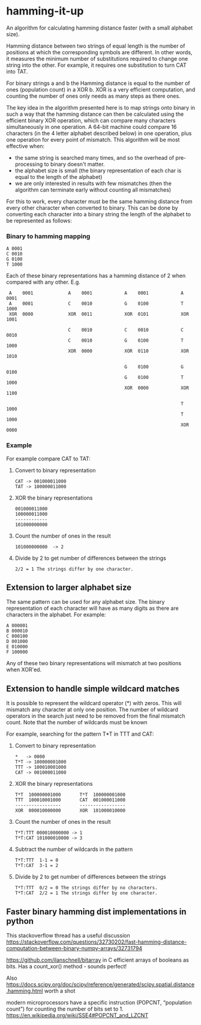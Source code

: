 # hamming-it-up

An algorithm for calculating hamming distance faster (with a small alphabet size).

 Hamming distance between two strings of equal length is the number of positions at which the corresponding symbols are 
 different. In other words, it measures the minimum number of substitutions required to change one string into the 
 other. For example, it requires one substitution to turn CAT into TAT.
 
 For binary strings a and b the Hamming distance is equal to the number of ones (population count) in a XOR b.
 XOR is a very efficient computation, and counting the number of ones only needs as many steps as there ones. 
 
 The key idea in the algorithm presented here is to map strings onto binary in such a way that the hamming distance
 can then be calculated using the efficient binary XOR operation, which can compare many characters simultaneously in 
 one operation. A 64-bit machine could compare 16 characters (in the 4 letter alphabet described below) in one operation,
 plus one operation for every point of mismatch. 
 This algorithm will be most effective when:
 * the same string is searched many times, and so the overhead of pre-processing to binary doesn't matter.
 * the alphabet size is small (the binary representation of each char is equal to the length of the alphabet)
 * we are only interested in results with few mismatches (then the algorithm can terminate early without 
    counting all mismatches)
    
 
 For this to work, every character must be the same hamming distance
 from every other character when converted to binary. This can be done by converting each character into a binary string 
 the length of the alphabet to be represented as follows:
 
 ### Binary to hamming mapping
 ```
 A 0001
 C 0010
 G 0100
 T 1000
```
 
 Each of these binary representations has a hamming distance of 2 when compared with any other. E.g.
 
```
 A    0001             A    0001            A    0001            A    0001
 A    0001             C    0010            G    0100            T    1000
 XOR  0000             XOR  0011            XOR  0101            XOR  1001 

                       C    0010            C    0010            C    0010
                       C    0010            G    0100            T    1000
                       XOR  0000            XOR  0110            XOR  1010

                                            G    0100            G    0100
                                            G    0100            T    1000
                                            XOR  0000            XOR  1100

                                                                 T    1000
                                                                 T    1000
                                                                 XOR  0000
 ```

### Example 

For example compare CAT to TAT:

1. Convert to binary representation
    ```
    CAT -> 001000011000
    TAT -> 100000011000
    ```
2. XOR the binary representations
    ```
    001000011000
    100000011000
    ------------
    101000000000
    ```
3. Count the number of ones in the result 
    ```
    101000000000  -> 2
    ```
4. Divide by 2 to get number of differences between the strings
    ```
    2/2 = 1 The strings differ by one character.
    ```

## Extension to larger alphabet size
The same pattern can be used for any alphabet size. The binary representation of each character will have as many digits
as there are characters in the alphabet. For example:
 ```
 A 000001
 B 000010
 C 000100
 D 001000
 E 010000
 F 100000
```
Any of these two binary representations will mismatch at two positions when XOR'ed.

## Extension to handle simple wildcard matches
It is possible to represent the wildcard operator (\*) with zeros. This will mismatch any character at only one position.
The number of wildcard operators in the search just need to be removed from the final mismatch count. 
Note that the number of wildcards must be known

For example, searching for the pattern T\*T in TTT and CAT:

1. Convert to binary representation
    ```
    *   -> 0000
    T*T -> 100000001000
    TTT -> 100010001000
    CAT -> 001000011000
    ```
2. XOR the binary representations
    ```
    T*T  100000001000       T*T  100000001000
    TTT  100010001000       CAT  001000011000
    -----------------       -----------------
    XOR  000010000000       XOR  101000010000
    ```
3. Count the number of ones in the result 
    ```
    T*T:TTT 000010000000 -> 1
    T*T:CAT 101000010000 -> 3
    ```
   
4. Subtract the number of wildcards in the pattern
    ```
    T*T:TTT  1-1 = 0
    T*T:CAT  3-1 = 2
   
4. Divide by 2 to get number of differences between the strings
    ```
    T*T:TTT  0/2 = 0 The strings differ by no characters.
    T*T:CAT  2/2 = 1 The strings differ by one character.
    ```

## Faster binary hamming dist implementations in python
This stackoverflow thread has a useful discussion https://stackoverflow.com/questions/32730202/fast-hamming-distance-computation-between-binary-numpy-arrays/32731794

https://github.com/ilanschnell/bitarray in C efficient arrays of booleans as bits. 
Has a count_xor() method - sounds perfect!

Also https://docs.scipy.org/doc/scipy/reference/generated/scipy.spatial.distance.hamming.html worth a shot

modern microprocessors have a specific instruction (POPCNT, “population count”) for counting the number of bits set to 1.
https://en.wikipedia.org/wiki/SSE4#POPCNT_and_LZCNT